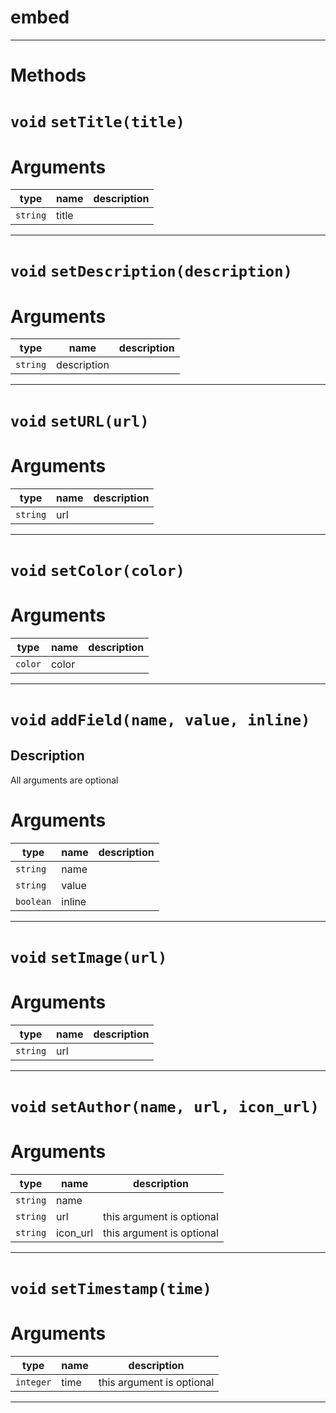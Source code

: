 # embed


---
# Methods
# `void` `setTitle(title)`
# Arguments
| type  | name | description |
| ----  | ---- | ----------- |
| `string` | title  |  |

---
# `void` `setDescription(description)`
# Arguments
| type  | name | description |
| ----  | ---- | ----------- |
| `string` | description  |  |

---
# `void` `setURL(url)`
# Arguments
| type  | name | description |
| ----  | ---- | ----------- |
| `string` | url  |  |

---
# `void` `setColor(color)`
# Arguments
| type  | name | description |
| ----  | ---- | ----------- |
| `color` | color  |  |

---
# `void` `addField(name, value, inline)`
Description
---
All arguments are optional  

# Arguments
| type  | name | description |
| ----  | ---- | ----------- |
| `string` | name  |  |
| `string` | value  |  |
| `boolean` | inline  |  |

---
# `void` `setImage(url)`
# Arguments
| type  | name | description |
| ----  | ---- | ----------- |
| `string` | url  |  |

---
# `void` `setAuthor(name, url, icon_url)`
# Arguments
| type  | name | description |
| ----  | ---- | ----------- |
| `string` | name  |  |
| `string` | url  |this argument is optional    |
| `string` | icon_url  |this argument is optional    |

---
# `void` `setTimestamp(time)`
# Arguments
| type  | name | description |
| ----  | ---- | ----------- |
| `integer` | time  |this argument is optional    |

---
